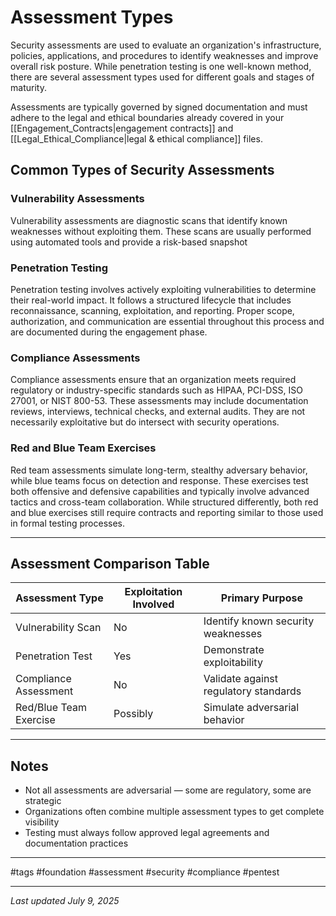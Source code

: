 # Assessment Types

Security assessments are used to evaluate an organization's infrastructure, policies, applications, and procedures to identify weaknesses and improve overall risk posture. While penetration testing is one well-known method, there are several assessment types used for different goals and stages of maturity.

Assessments are typically governed by signed documentation and must adhere to the legal and ethical boundaries already covered in your [[Engagement_Contracts|engagement contracts]] and [[Legal_Ethical_Compliance|legal & ethical compliance]] files.

## Common Types of Security Assessments

### Vulnerability Assessments

Vulnerability assessments are diagnostic scans that identify known weaknesses without exploiting them. These scans are usually performed using automated tools and provide a risk-based snapshot

### Penetration Testing

Penetration testing involves actively exploiting vulnerabilities to determine their real-world impact. It follows a structured lifecycle that includes reconnaissance, scanning, exploitation, and reporting. Proper scope, authorization, and communication are essential throughout this process and are documented during the engagement phase.

### Compliance Assessments

Compliance assessments ensure that an organization meets required regulatory or industry-specific standards such as HIPAA, PCI-DSS, ISO 27001, or NIST 800-53. These assessments may include documentation reviews, interviews, technical checks, and external audits. They are not necessarily exploitative but do intersect with security operations.

### Red and Blue Team Exercises

Red team assessments simulate long-term, stealthy adversary behavior, while blue teams focus on detection and response. These exercises test both offensive and defensive capabilities and typically involve advanced tactics and cross-team collaboration. While structured differently, both red and blue exercises still require contracts and reporting similar to those used in formal testing processes.

---

## Assessment Comparison Table

| Assessment Type       | Exploitation Involved | Primary Purpose                     |
|------------------------|------------------------|--------------------------------------|
| Vulnerability Scan     | No                     | Identify known security weaknesses   |
| Penetration Test       | Yes                    | Demonstrate exploitability           |
| Compliance Assessment  | No                     | Validate against regulatory standards|
| Red/Blue Team Exercise | Possibly               | Simulate adversarial behavior        |

---

## Notes

- Not all assessments are adversarial — some are regulatory, some are strategic
- Organizations often combine multiple assessment types to get complete visibility
- Testing must always follow approved legal agreements and documentation practices

---

#tags
#foundation #assessment #security #compliance #pentest

---

_Last updated July 9, 2025_